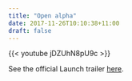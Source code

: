```yaml
---
title: "Open alpha"
date: 2017-11-26T10:10:38+11:00
draft: false
---
```


{{< youtube jDZUhN8pU9c >}}

See the official Launch trailer [here](https://www.youtube.com/watch?v=jDZUhN8pU9c).